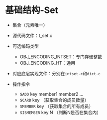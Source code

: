 # 基础结构-Set

- 集合（元素唯一）

- 源代码文件：t_set.c

- 可选编码类型
    - OBJ_ENCODING_INTSET：专门存储整数
    - OBJ_ENCODING_HT：通用

- 对应底层实现文件：分别在`intset.c`和`dict.c`

- 操作指令
    - `SADD` key member1 member2 ...
    - `SCARD` key （获取集合的成员数量）
    - `SMEMBER` key （获取集合的所有成员）
    - `SISMEMBER` key N （判断N是否在集合内）